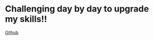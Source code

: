 # Challenging day by day to upgrade my skills!!
[Github](https://app.powerbi.com/view?r=eyJrIjoiZGU0NzIxNDUtMGEwYS00YTVmLWJmZGMtMTk0MWJiZjUwZGE4IiwidCI6ImFmMWYzNzUzLTM5MjUtNGU2Zi05NDliLTk3YzAwNzMyMDgwMyIsImMiOjEwfQ%3D%3D&pageName=ReportSection)
